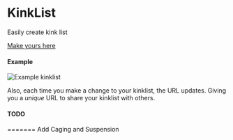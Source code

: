 # KinkList
Easily create kink list

[Make yours here](https://listerino.github.io/KinkList/kinklist.html)

#### Example

![Example kinklist](https://i.imgur.com/fSJA5WX.png)

Also, each time you make a change to your kinklist, the URL updates. Giving you a *unique* URL to share your kinklist with others.


#### TODO

=======
Add Caging and Suspension
